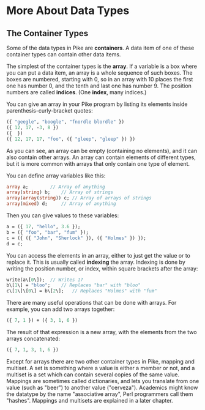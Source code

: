 # More About Data Types

## The Container Types

Some of the data types in Pike are **containers**. A data item of one of these container types can contain other data items.

The simplest of the container types is the **array**. If a variable is a box where you can put a data item, an array is a whole sequence of such boxes. The boxes are numbered, starting with 0, so in an array with 10 places the first one has number 0, and the tenth and last one has number 9. The position numbers are called **indices**. (One **index**, many indices.)

You can give an array in your Pike program by listing its elements inside parenthesis-curly-bracket quotes:

```pike
({ "geegle", "boogle", "fnordle blordle" })
({ 12, 17, -3, 8 })
({  })
({ 12, 17, 17, "foo", ({ "gleep", "gleep" }) })
```

As you can see, an array can be empty (containing no elements), and it can also contain other arrays. An array can contain elements of different types, but it is more common with arrays that only contain one type of element.

You can define array variables like this:

```pike
array a;		// Array of anything
array(string) b;	// Array of strings
array(array(string)) c;	// Array of arrays of strings
array(mixed) d;		// Array of anything
```

Then you can give values to these variables:

```pike
a = ({ 17, "hello", 3.6 });
b = ({ "foo", "bar", "fum" });
c = ({ ({ "John", "Sherlock" }), ({ "Holmes" }) });
d = c;
```

You can access the elements in an array, either to just get the value or to replace it. This is usually called **indexing** the array. Indexing is done by writing the position number, or index, within square brackets after the array:

```pike
write(a\[0\]);	// Writes 17
b\[1\] = "bloo";	// Replaces "bar" with "bloo"
c\[1\]\[0\] = b\[2\];	// Replaces "Holmes" with "fum"
```

There are many useful operations that can be done with arrays. For example, you can add two arrays together:

```pike
({ 7, 1 }) + ({ 3, 1, 6 })
```

The result of that expression is a new array, with the elements from the two arrays concatenated:

```pike
({ 7, 1, 3, 1, 6 })
```

Except for arrays there are two other container types in Pike, mapping and multiset. A set is something where a value is either a member or not, and a multiset is a set which can contain several copies of the same value. Mappings are sometimes called dictionaries, and lets you translate from one value (such as "beer") to another value ("cerveza"). Academics might know the datatype by the name "associative array", Perl programmers call them "hashes". Mappings and multisets are explained in a later chapter.
